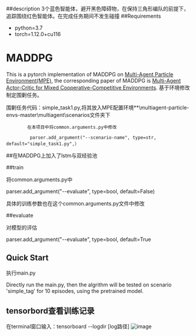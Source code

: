 
##description
3个蓝色智能体，避开黑色障碍物，在保持三角形编队的前提下，追踪围绕红色智能体。在完成任务期间不发生碰撞
##Requirements
- python=3.7
- torch=1.12.0+cu116
# MADDPG
This is a pytorch implementation of MADDPG on [Multi-Agent Particle Environment(MPE)](https://github.com/openai/multiagent-particle-envs), the corresponding paper of MADDPG is [Multi-Agent Actor-Critic for Mixed Cooperative-Competitive Environments](https://arxiv.org/abs/1706.02275).
基于环境修改制定围剿任务。

围剿任务代码：simple_task1.py,将其放入MPE配置环境**\multiagent-particle-envs-master\multiagent\scenarios文件夹下
            
            在本项目中将common.arguments.py中修改
            
             parser.add_argument("--scenario-name", type=str, default="simple_task1.py",）
             
##在MADDPG上加入了lstm与双经验池

##train

将common.arguments.py中

parser.add_argument("--evaluate", type=bool, default=False)

具体的训练参数也在这个common.arguments.py文件中修改

##evaluate

对模型的评估

parser.add_argument("--evaluate", type=bool, default=True

## Quick Start

执行main.py

Directly run the main.py, then the algrithm will be tested on scenario 'simple_tag' for 10 episodes, using the pretrained model.

## tensorbord查看训练记录

在terminal窗口输入：tensorboard --logdir [log路径] 
![image](https://github.com/songya-create/multi_agent/assets/63812791/340e220e-dccc-4587-8281-0f361f78bdc7)


